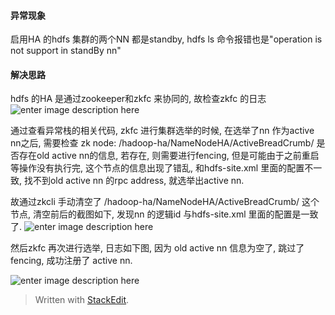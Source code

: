 #### 异常现象
启用HA 的hdfs 集群的两个NN 都是standby, hdfs ls 命令报错也是"operation is not support in standBy nn"

#### 解决思路
hdfs 的HA 是通过zookeeper和zkfc 来协同的, 故检查zkfc 的日志
![enter image description here](https://drive.google.com/uc?id=1UemY2eTs8V3bjp08e7XZJPFsmybyODUU)

通过查看异常栈的相关代码, zkfc 进行集群选举的时候, 在选举了nn 作为active nn之后, 需要检查 zk node: /hadoop-ha/NameNodeHA/ActiveBreadCrumb/ 是否存在old active nn的信息, 若存在, 则需要进行fencing, 但是可能由于之前重启等操作没有执行完, 这个节点的信息出现了错乱, 和hdfs-site.xml 里面的配置不一致, 找不到old active nn 的rpc address, 就选举出active nn. 

故通过zkcli 手动清空了 /hadoop-ha/NameNodeHA/ActiveBreadCrumb/ 这个节点, 清空前后的截图如下, 发现nn 的逻辑id 与hdfs-site.xml 里面的配置是一致了. 
![enter image description here](https://drive.google.com/uc?id=1VbpDrK0x9QlACs4IFoPH6ahdKg--DKQJ)


然后zkfc 再次进行选举, 日志如下图, 因为 old  active nn 信息为空了, 跳过了fencing, 成功注册了 active nn.

![enter image description here](https://drive.google.com/uc?id=1_2_IJK96wFAC4xyvlIFECFXAWKUaYpFN)

> Written with [StackEdit](https://stackedit.io/).
<!--stackedit_data:
eyJoaXN0b3J5IjpbLTg0NDE4MDc0OF19
-->
